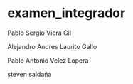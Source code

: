 # examen_integrador

Pablo Sergio Viera Gil

Alejandro Andres Laurito Gallo

Pablo Antonio Velez Lopera

steven saldaña

